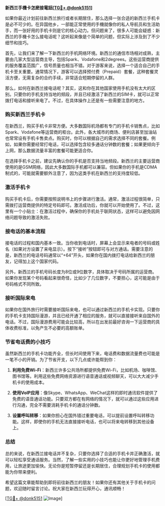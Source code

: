 **新西兰手機卡怎麽接電話[[TG💪+ @donk5151](https://t.me/s/donk5151)]**

如果你最近计划前往新西兰旅行或者长期居住，那么选择一张合适的新西兰手机卡是必不可少的。在异国他乡，一部能正常使用的手機就像你的私人导航员和生活助手，而一张好用的手机卡则是它的核心动力。但问题来了，很多人可能会疑惑：新西兰的手機卡怎么接电话呢？这听起来像是个简单的问题，但实际上涉及到了不少细节和技巧。

首先，让我们来了解一下新西兰的手机网络环境。新西兰的通信市场相对成熟，主要由几家大型运营商主导，包括Spark、Vodafone和2degrees。这些运营商提供的服务覆盖范围广，信号质量也相当不错。对于游客来说，选择一个适合自己的手机卡至关重要。通常情况下，游客可以选择预付费（Prepaid）套餐，这种套餐灵活方便，无需复杂的合约手续，非常适合短期停留的人群。

那么，如何在新西兰接电话呢？其实，这和你在其他国家使用手机没有太大的区别。只要你的手机支持当地的频段，并且已经激活了新西兰的SIM卡，就可以正常拨打电话和接听来电了。不过，在具体操作上还是有一些需要注意的地方。

### **购买新西兰手机卡**

在新西兰，购买手机卡非常方便。大多数国际机场都有专门的手机卡销售点，比如Spark、Vodafone等运营商的柜台。此外，各大城市的商场、便利店甚至加油站也常常设有手机卡售卖点。购买时，你可以根据自己的需求选择不同的套餐。例如，如果你需要经常打电话，可以选择包含较多通话分钟数的套餐；如果更倾向于上网，那么数据流量丰富的套餐可能更适合你。

在选择手机卡之前，建议先确认你的手机是否支持当地频段。新西兰的主要运营商使用的是GSM网络，因此大多数国际手机都可以兼容。但如果你的手机是CDMA制式的，可能就需要额外注意了，因为这类手机在新西兰的支持度较低。

### **激活手机卡**

购买手机卡后，你需要按照说明书上的步骤进行激活。通常，激活过程很简单，只需拨打运营商提供的特定号码即可。激活成功后，你就可以开始使用了。不过，这里有一个小贴士：在激活过程中，确保你的手机处于联网状态，这样可以避免因网络问题导致的激活失败。

### **接电话的基本流程**

接电话的过程和国内基本一致。当你收到电话时，屏幕上会显示来电者的号码或姓名（如果对方设置了来电显示）。按下“接听”按钮即可与对方通话。需要注意的是，新西兰的电话号码通常以“+64”开头，如果你在国内拨打电话给新西兰的朋友，记得加上这个国家代码。

另外，新西兰的手机号码长度为8位或9位数字，具体取决于号码所属的运营商。如果你发现某个号码看起来很奇怪，比如少了几位数字，不要担心，这可能是由于号码格式不同所致。

### **接听国际来电**

如果你在国外旅行时需要接听国际来电，也可以通过新西兰的手机卡实现。只要你的手机卡支持国际漫游，并且已经开通了相应的服务，就可以直接接听来自国外的电话。不过，国际漫游费用可能会比较高，所以在出发前最好咨询一下运营商的具体收费标准，以免产生不必要的高额账单。

### **节省电话费的小技巧**

虽然新西兰的手机卡功能齐全，但长时间使用下来，电话费和数据流量费也可能是一笔不小的开销。为了节省开支，以下几点或许能帮到你：

1. **利用免费Wi-Fi**：新西兰许多公共场所都提供免费Wi-Fi，比如机场、咖啡馆、图书馆等。利用这些免费网络资源进行语音通话或视频聊天，可以大大减少手机卡的使用成本。
   
2. **使用VoIP应用**：像Skype、WhatsApp、WeChat这样的即时通讯软件提供了免费的语音通话功能。只要双方都在有网络的情况下，就可以通过这些应用进行沟通，完全不需要消耗手机卡的通话分钟数。

3. **设置呼叫转移**：如果你担心在国外错过重要电话，可以提前设置呼叫转移功能。这样，即使你的手机无法直接接听电话，也可以将来电转移到其他设备上。

### **总结**

总的来说，在新西兰接电话并不复杂，只要你选择了合适的手机卡并正确激活，就可以轻松享受通话服务。当然，了解一些实用的小技巧也能让你更好地管理手机费用，让旅途更加愉快。无论你是短暂停留还是长期居住，合理规划手机卡的使用都能为你带来便利。

希望这篇文章能帮助到即将前往新西兰的朋友！如果你还有其他关于手机卡的问题，欢迎随时留言讨论。祝大家在新西兰玩得开心，通讯顺畅！

[[TG💪+ @donk5151](https://t.me/s/donk5151) ![Image](https://i.postimg.cc/rwNCRYN7/Snipaste-2025-04-30-17-27-05.png)]